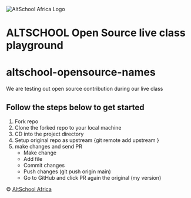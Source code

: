 ![AltSchool Africa Logo](https://github.com/tuyojr/altschool-opensource-names/blob/main/AltSchool.svg)
# ALTSCHOOL Open Source live class playground

# altschool-opensource-names

We are testing out open source contribution during our live class

## Follow the steps below to get started

1. Fork repo
2. Clone the forked repo to your local machine
3. CD into the project directory
4. Setup original repo as upstream {git remote add upstream <url-of-original-repo>}
5. make changes and send PR
   - Make change
   - Add file
   - Commit changes
   - Push changes (git push origin main)
   - Go to GitHub and click PR again the original (my version)

&copy; [AltSchool Africa](https://www.altschoolafrica.com/)